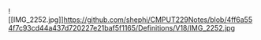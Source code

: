 ![[IMG_2252.jpg]]https://github.com/shephi/CMPUT229Notes/blob/4ff6a554f7c93cd44a437d720227e21baf5f1165/Definitions/V18/IMG_2252.jpg